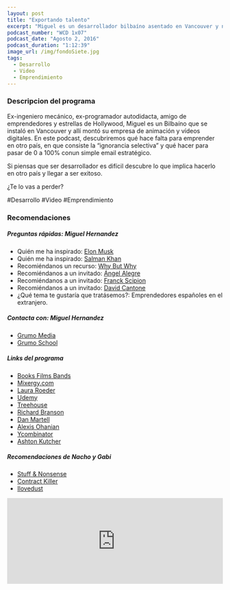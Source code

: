 ```yaml
---
layout: post
title: "Exportando talento"
excerpt: "Miguel es un desarrollador bilbaíno asentado en Vancouver y nos cuenta su paso de creador de Apps a exitoso editor de vídeo."
podcast_number: "WCD 1x07"
podcast_date: "Agosto 2, 2016"
podcast_duration: "1:12:39"
image_url: /img/fondoSiete.jpg
tags: 
  - Desarrollo
  - Video
  - Emprendimiento
---
```


<h3 class="post-title  post-heading">Descripcion del programa</h3>

Ex-ingeniero mecánico, ex-programador autodidacta, amigo de emprendedores y estrellas de Hollywood, Miguel es un Bilbaíno que se instaló en Vancouver y allí montó su empresa de animación y vídeos digitales. En este podcast, descubriremos qué hace falta para emprender en otro país, en que consiste la “ignorancia selectiva” y qué hacer para pasar de 0 a 100% conun simple email estratégico.

Si piensas que ser desarrollador es difícil descubre lo que implica hacerlo en otro país y llegar a ser exitoso.

¿Te lo vas a perder?

 
<div class="rule"></div>

  #Desarrollo #Video #Emprendimiento

<div class="rule"></div>

<h3 class="post-title  post-heading">Recomendaciones</h3>

##### Preguntas rápidas: Miguel Hernandez

<ul>
    <li class="recomendacion"><span>Quién me ha inspirado: </span><a href="https://en.wikipedia.org/wiki/Elon_Musk">Elon Musk</a></li>
    <li class="recomendacion"><span>Quién me ha inspirado: </span><a href="https://es.wikipedia.org/wiki/Salman_Khan_(profesor)">Salman Khan</a></li>
    <li class="recomendacion"><span>Recomiéndanos un recurso: </span><a href="http://waitbutwhy.com/">Why But Why</a></li>
    <li class="recomendacion"><span>Recomiéndanos a un invitado: </span><a href="https://viviralmaximo.net/">Ángel Alegre</a></li>
    <li class="recomendacion"><span>Recomiéndanos a un invitado: </span><a href="https://www.lifestylealcuadrado.com/acerca-de-franck-scipion/">Franck Scipion</a></li>
    <li class="recomendacion"><span>Recomiéndanos a un invitado: </span><a href="https://www.youtube.com/user/davidcantone">David Cantone</a></li>
    <li class="recomendacion"><span>¿Qué tema te gustaría que tratásemos?: </span>Emprendedores españoles en el extranjero.</li>
</ul>


##### Contacta con: Miguel Hernandez

<ul>
    <li class="recomendacion"><a href="http://grumomedia.com">Grumo Media</a></li>
    <li class="recomendacion"><a href="http://grumoschool.com/">Grumo School</a></li>
</ul>

##### Links del programa

<ul>
   <li class="recomendacion"><a href="https://itunes.apple.com/es/app/books-films-bands/id520395424">Books Films Bands</a></li>
   <li class="recomendacion"><a href="https://mixergy.com/welcome">Mixergy.com</a></li>
   <li class="recomendacion"><a href="http://lkrsocialmedia.com">Laura Roeder</a></li>
   <li class="recomendacion"><a href="https://www.udemy.com">Udemy</a></li>
   <li class="recomendacion"><a href="https://teamtreehouse.com">Treehouse</a></li>
   <li class="recomendacion"><a href="https://es.wikipedia.org/wiki/Richard_Branson">Richard Branson</a></li>
   <li class="recomendacion"><a href="http://www.danmartell.com">Dan Martell</a></li>
   <li class="recomendacion"><a href="https://en.wikipedia.org/wiki/Alexis_Ohanian">Alexis Ohanian</a></li>
   <li class="recomendacion"><a href="https://www.ycombinator.com/">Ycombinator</a></li>
   <li class="recomendacion"><a href="https://es.wikipedia.org/wiki/Ashton_Kutcher">Ashton Kutcher</a></li>
</ul>

##### Recomendaciones de Nacho y Gabi

<ul>
    <li class="recomendacion"><a href="https://stuffandnonsense.co.uk">Stuff & Nonsense</a></li>
    <li class="recomendacion"><a href="https://gist.github.com/malarkey/4031110">Contract Killer</a></li>
    <li class="recomendacion"><a href="http://www.ilovedust.com">Ilovedust</a></li>
</ul>

<div class="rule"></div>

<iframe width="100%" height="200" frameborder="0" allowfullscreen="" scrolling="no" src="http://www.ivoox.com/player_ej_12424203_2_1.html?data=kpehlJmWdJShhpywj5WVaZS1kpeSlaaXfY6ZmKiak5KJe6ShkpKSmaiRdI6ZmKiaucqns8XZtM7U0JC0s8XXwtjhkJCptMrn0MnW0ZCbb46fpt3d0dfYpc_Y0JDhw9HJstXjjoqkpZK7qaTjxcrAy8zSb7HjxcjO1dmRaZi3jpU.&"></iframe>
